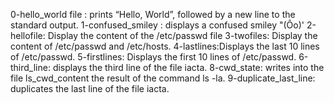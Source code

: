 0-hello_world file : prints “Hello, World”, followed by a new line to the standard output.
1-confused_smiley : displays a confused smiley "(Ôo)'
2-hellofile: Display the content of the /etc/passwd file
3-twofiles: Display the content of /etc/passwd and /etc/hosts.
4-lastlines:Displays the last 10 lines of /etc/passwd.
5-firstlines: Displays the first 10 lines of /etc/passwd.
6-third_line: displays the third line of the file iacta.
8-cwd_state: writes into the file ls_cwd_content the result of the command ls -la.
9-duplicate_last_line: duplicates the last line of the file iacta.
